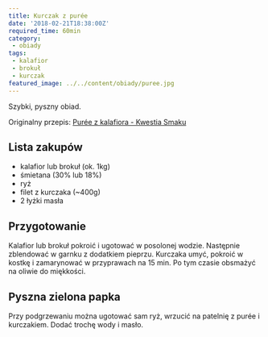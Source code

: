 ```yaml
---
title: Kurczak z purée
date: '2018-02-21T18:38:00Z'
required_time: 60min
category: 
 - obiady
tags:
 - kalafior
 - brokuł
 - kurczak
featured_image: ../../content/obiady/puree.jpg
---
```


Szybki, pyszny obiad.

<!-- more -->

Originalny przepis: [Purée z kalafiora - Kwestia Smaku](https://www.kwestiasmaku.com/zielony_srodek/kalafior/puree_z_kalafiora/przepis.html)

## Lista zakupów

 - kalafior lub brokuł (ok. 1kg)
 - śmietana (30% lub 18%)
 - ryż
 - filet z kurczaka (~400g)
 - 2 łyżki masła
 
## Przygotowanie

Kalafior lub brokuł pokroić i ugotować w posolonej wodzie. 
Następnie zblendować w garnku z dodatkiem pieprzu.
Kurczaka umyć, pokroić w kostkę i zamarynować w przyprawach na 15 min. Po tym czasie obsmażyć na oliwie do miękkości.

## Pyszna zielona papka

Przy podgrzewaniu można ugotować sam ryż, wrzucić na patelnię z purée i kurczakiem. Dodać trochę wody i masło.
